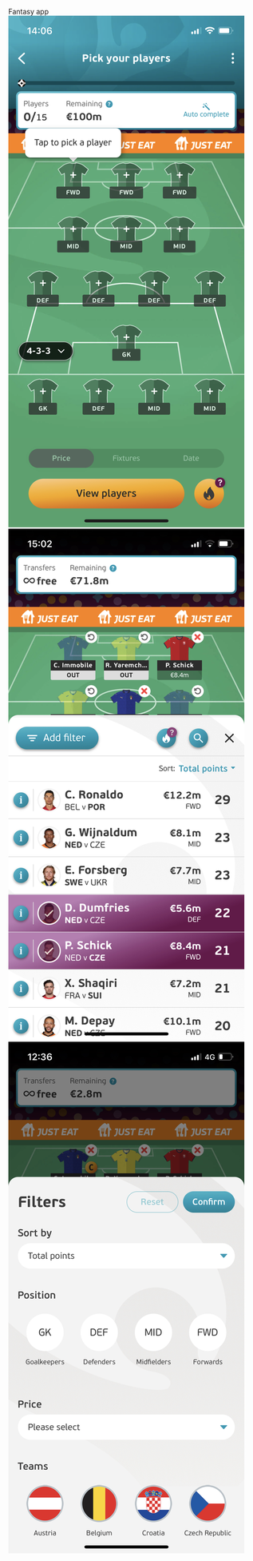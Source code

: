 Fantasy app
![Screenshot](screenshot1.PNG)
![Screenshot](screenshot2.jpeg)
![Screenshot](screenshot3.jpeg)

